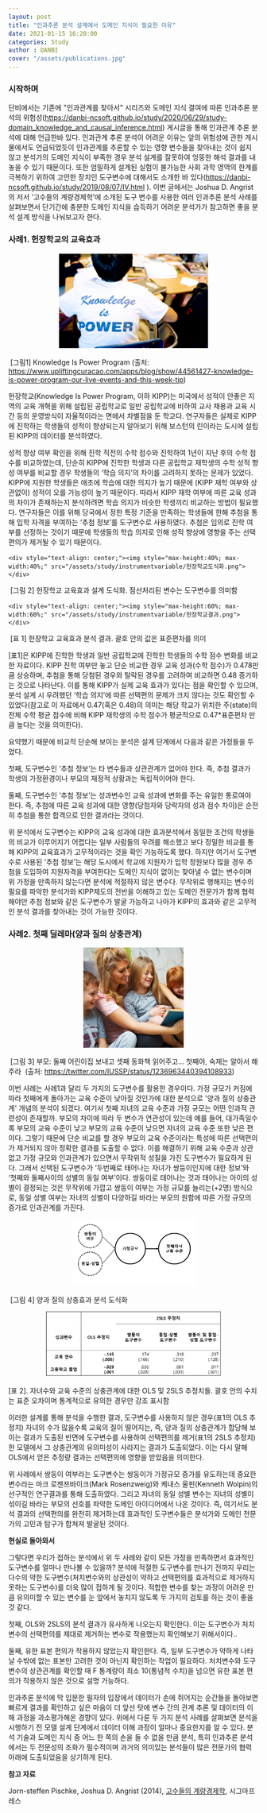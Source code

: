 ```yaml
---
layout: post
title: "인과추론 분석 설계에서 도메인 지식이 필요한 이유"
date: 2021-01-15 16:20:00
categories: Study
author : DANBI
cover: "/assets/publications.jpg"
---
```


### 시작하며

 단비에서는 기존에 "인과관계를 찾아서" 시리즈와 도메인 지식 결여에 따른 인과추론 분석의 위험성(<https://danbi-ncsoft.github.io/study/2020/06/29/study-domain_knowledge_and_causal_inference.html>) 게시글을 통해 인과관계 추론 분석에 대해 언급한바 있다. 인과관계 추론 분석이 어려운 이유는 앞의 위험성에 관한 게시물에서도 언급되었듯이 인과관계를 추론할 수 있는 영향 변수들을 찾아내는 것이 쉽지 않고 분석가의 도메인 지식이 부족한 경우 분석 설계를 잘못하여 엉뚱한 해석 결과를 내놓을 수 있기 때문이다. 또한 엄밀하게 설계된 실험이 불가능한 사회 과학 영역의 한계를 극복하기 위하여 고안한 장치인 도구변수에 대해서도 소개한 바 있다(<https://danbi-ncsoft.github.io/study/2019/08/07/IV.html> ). 이번 글에서는 Joshua D. Angrist의 저서 ‘고수들의 계량경제학’에 소개된 도구 변수를 사용한 여러 인과추론 분석 사례를 살펴보면서 단기간에 충분한 도메인 지식을 습득하기 어려운 분석가가 참고하면 좋을 분석 설계 방식을 나눠보고자 한다.

### **사례1. 헌장학교의 교육효과**

<div style="text-align: center;"><img style="max-height:60%; max-width:60%;" src="/assets/study/instrumentvariable/blog29_know.png"></div>                

​                                                         [그림1] Knowledge Is Power Program 
(출처: https://www.upliftingcuracao.com/apps/blog/show/44561427-knowledge-is-power-program-our-live-events-and-this-week-tip)

헌장학교(Knowledge Is Power Program, 이하 KIPP)는 미국에서 성적이 안좋은 지역의 교육 개혁을 위해 설립된 공립학교로 일반 공립학교에 비하여 교사 채용과 교육 시간 등의 운영방식이 자율적이라는 면에서 차별점을 둔 학교다. 연구자들은 실제로 KIPP에 진학하는 학생들의 성적이 향상되는지 알아보기 위해 보스턴의 린이라는 도시에 설립된 KIPP의 데이터를 분석하였다.

성적 향상 여부 확인을 위해 진학 직전의 수학 점수와 진학하여 1년이 지난 후의 수학 점수를 비교하였는데, 단순히 KIPP에 진학한 학생과 다른 공립학교 재학생의 수학 성적 향성 여부를 비교할 경우 학생들의 ‘학습 의지’의 차이를 고려하지 못하는 문제가 있었다. KIPP에 지원한 학생들은 애초에 학습에 대한 의지가 높기 때문에 (KIPP 재학 여부와 상관없이) 성적이 오를 가능성이 높기 때문이다. 따라서 KIPP 재학 여부에 따른 교육 성과의 차이가 존재하는지 분석하려면 학습 의지가 비슷한 학생끼리 비교하는 방법이 필요했다. 연구자들은 이를 위해 당국에서 정한 특정 기준을 만족하는 학생들에 한해 추첨을 통해 입학 자격을 부여하는 ‘추첨 정보’를 도구변수로 사용하였다. 추첨은 임의로 진학 여부를 선정하는 것이기 때문에 학생들의 학습 의지로 인해 성적 향상에 영향을 주는 선택편의가 제거될 수 있기 때문이다.

    <div style="text-align: center;"><img style="max-height:40%; max-width:40%;" src="/assets/study/instrumentvariable/헌장학교도식화.png"></div> 

​                               [그림 2] 헌장학교 교육효과 설계 도식화. 점선처리된 변수는 도구변수를 의미함

    <div style="text-align: center;"><img style="max-height:60%; max-width:60%;" src="/assets/study/instrumentvariable/헌장학교결과.png"></div>

​                                       [표 1] 헌장학교 교육효과 분석 결과. 괄호 안의 값은 표준편차를 의미

[표1]은 KIPP에 진학한 학생과 일반 공립학교에 진학한 학생들의 수학 점수 변화를 비교한 자료이다. KIPP 진학 여부만 놓고 단순 비교한 경우 교육 성과(수학 점수)가 0.478만큼 상승하며, 추첨을 통해 당첨된 경우와 탈락된 경우를 고려하여 비교하면 0.48 증가하는 것으로 나타난다. 이를 통해 KIPP가 실제 교육 효과가 있다는 점을 확인할 수 있으며, 분석 설계 시 우려했던 ‘학습 의지’에 따른 선택편의 문제가 크지 않다는 것도 확인할 수 있었다(참고로 이 자료에서 0.47(혹은 0.48)의 의미는 해당 학교가 위치한 주(state)의 전체 수학 평균 점수에 비해 KIPP 재학생의 수학 점수가 평균적으로 0.47*표준편차 만큼 높다는 것을 의미한다).

요약했기 때문에 비교적 단순해 보이는 분석은 설계 단계에서 다음과 같은 가정들을 두었다. 

첫째, 도구변수인 ‘추첨 정보’는 타 변수들과 상관관계가 없어야 한다. 즉, 추첨 결과가 학생의 가정환경이나 부모의 재정적 상황과는 독립적이어야 한다. 

둘째, 도구변수인 ‘추첨 정보’는 성과변수인 교육 성과에 변화를 주는 유일한 통로여야 한다. 즉, 추첨에 따른 교육 성과에 대한 영향(당첨자와 당락자의 성과 점수 차이)은 순전히 추첨을 통한 합격으로 인한 결과라는 것이다. 

위 분석에서 도구변수는 KIPP의 교육 성과에 대한 효과분석에서 동일한 조건의 학생들의 비교가 이루어지기 어렵다는 일부 사람들의 우려를 해소했고 보다 정밀한 비교를 통해 KIPP의 교육효과가 고무적이라는 것을 확인 가능하도록 했다. 하지만 여기서 도구변수로 사용된 ‘추첨 정보’는 해당 도시에서 학교에 지원자가 입학 정원보다 많을 경우 추첨을 도입하여 지원자격을 부여한다는 도메인 지식이 없이는 찾아낼 수 없는 변수이며 위 가정을 만족하지 않는다면 분석에 적절하지 않은 변수다. 무작위로 행해지는 변수의 필요를 파악한 분석가와 KIPP제도의 전반을 이해하고 있는 도메인 전문가가 함께 협력해야만 추첨 정보와 같은 도구변수가 발굴 가능하고 나아가 KIPP의 효과와 같은 고무적인 분석 결과를 찾아내는 것이 가능한 것이다.

### **사례2. 첫째 딜레마(양과 질의 상충관계)** 

<div style="text-align: center;"><img style="max-height:40%; max-width:40%;" src="/assets/study/instrumentvariable/ESqTp-zXYAAdQS0.jpg"></div>

​                      [그림 3] 부모: 둘째 어린이집 보내고 셋째 동화책 읽어주고… 첫째야, 숙제는 알아서 해주라
​                                       (출처: https://twitter.com/IUSSP/status/1236963440394108933)

이번 사례는 사례1과 달리 두 가지의 도구변수를 활용한 경우이다. 가정 규모가 커짐에 따라 첫째에게 돌아가는 교육 수준이 낮아질 것인가에 대한 분석으로 '양과 질의 상충관계' 개념의 분석이 되겠다. 여기서 첫째 자녀의 교육 수준과 가정 규모는 어떤 인과적 관련성이 존재할까. 부모의 차이에 따라 두 변수가 연관성이 있는데 예를 들어, 대가족일수록 부모의 교육 수준이 낮고 부모의 교육 수준이 낮으면 자녀의 교육 수준 또한 낮은 편이다. 그렇기 때문에 단순 비교를 할 경우 부모의 교육 수준이라는 특성에 따른 선택편의가 제거되지 않아 정확한 결과를 도출할 수 없다. 이를 해결하기 위해 교육 수준과 상관없고 가정 규모와 인과관계가 있으면서 무작위적 성질을 가진 도구변수가 필요하게 된다. 그래서 선택된 도구변수가 ‘두번째로 태어나는 자녀가 쌍둥이인지에 대한 정보’와 ‘첫째와 둘째사이의 성별의 동일 여부’이다. 쌍둥이로 태어나는 것과 태어나는 아이의 성별이 결정되는 것은 무작위에 가깝고 쌍둥이 여부는 가정 규모를 늘리는(+2명) 방식으로, 동일 성별 여부는 자녀의 성별이 다양하길 바라는 부모의 원함에 따른 가정 규모의 증가로 인과관계를 가진다.

<div style="text-align: center;"><img style="max-height:50%; max-width:50%;" src="/assets/study/instrumentvariable/첫째딜레마도식화.png"></div>

​                                                              [그림 4] 양과 질의 상충효과 분석 도식화

<div style="text-align: center;"><img style="max-height:70%; max-width:70%;" src="/assets/study/instrumentvariable/첫째딜레마결과.png"></div>

[표 2]. 자녀수와 교육 수준의 상충관계에 대한 OLS 및 2SLS 추정치들. 괄호 안의 수치는 표준 오차이며 통계적으로                  유의한 경우만 강조 표시함

이러한 설계를 통해 분석을 수행한 결과, 도구변수를 사용하지 않은 경우(표1의 OLS 추정치) 자녀의 수가 많을수록 교육의 질이 떨어지는, 즉, 양과 질의 상충관계가 합당해 보이는 결과가 도출된 반면에 도구변수를 사용하여 선택편의를 제거(표1의 2SLS 추정치)한 모델에서 그 상충관계의 유의미성이 사라지는 결과가 도출되었다. 이는 다시 말해 OLS에서 얻은 추정량 결과는 선택편의에 영향을 받았음을 의미한다.

위 사례에서 쌍둥이 여부라는 도구변수는 쌍둥이가 가정규모 증가를 유도하는데 중요한 변수라는 마크 로젠쯔바이크(Mark Rosenzweig)와 케내스 울핀(Kenneth Wolpin)의 선구적인 연구결과를 통해 도출하였다. 그리고 자녀의 동일 성별 변수는 자녀의 성별이 섞이길 바라는 부모의 선호를 파악한 도메인 아이디어에서 나온 것이다. 즉, 여기서도 분석 결과의 선택편의를 완전히 제거하는데 효과적인 도구변수들은 분석가와 도메인 전문가의 고민과 탐구가 합쳐져 발굴된 것이다.

**현실로 돌아와서**

그렇다면 우리가 접하는 분석에서 위 두 사례와 같이 모든 가정을 만족하면서 효과적인 도구변수를 얼마나 만나볼 수 있을까? 분석에 적절한 도구변수를 만나기 전까지 우리는 다수의 약한 도구변수(처치변수와의 상관성이 약하고 선택편의를 효과적으로 제거하지 못하는 도구변수)를 더욱 많이 접하게 될 것이다. 적합한 변수를 찾는 과정이 어려운 만큼 유의미할 수 있는 변수를 눈 앞에서 놓치지 않도록 두 가지의 검토를 하는 것이 좋을 것 같다.

첫째, OLS와 2SLS의 분석 결과가 유사하게 나오는지 확인한다. 이는 도구변수가 처치변수의 선택편의를 제대로 제거하는 변수로 작용했는지 확인해보기 위해서이다..

둘째, 유한 표본 편의가 작용하지 않았는지 확인한다. 즉, 일부 도구변수가 약하게 나타날 수밖에 없는 표본만 고려한 것이 아닌지 확인하는 작업이 필요하다. 처치변수와 도구변수의 상관관계를 확인할 때 F 통계량이 최소 10(통념적 수치)을 넘으면 유한 표본 편의가 작용하지 않은 것으로 설명 가능하다. 

인과추론 분석에 막 입문한 필자의 입장에서 데이터가 손에 쥐어지는 순간들을 돌아보면 빠르게 결과를 확인하고 싶은 마음이 더 앞선 탓에 변수 간의 관계 추론 및 데이터의 이해 과정을 과소평가해온 경향이 있다. 위에서 다룬 두 가지 분석 사례를 살펴보면 분석을 시행하기 전 모델 설계 단계에서 데이터 이해 과정이 얼마나 중요한지를 알 수 있다. 분석 기술과 도메인 지식 중 어느 한 쪽의 손을 들 수 없을 만큼 분석, 특히 인과추론 분석에서는 두 전문성의 조화가 필수적이며 과거의 의미있는 분석들이 많은 전문가의 협력 아래에 도출되었음을 상기하게 된다.

**참고 자료**

Jorn-steffen Pischke, Joshua D. Angrist (2014), [고수들의 계량경제학](https://www.aladin.co.kr/shop/wproduct.aspx?ItemId=101546305), 시그마프레스